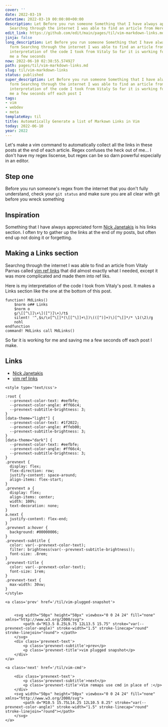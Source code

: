 ```yaml
---
cover: ''
date: 2022-03-19
datetime: 2022-03-19 00:00:00+00:00
description: Let Before you run someone Something that I have always appreciated form
  Searchng through the internet I was able to find an article from Here is my interpretat
edit_link: https://github.com/edit/main/pages/til/vim-markdown-links.md
jinja: false
long_description: Let Before you run someone Something that I have always appreciated
  form Searchng through the internet I was able to find an article from Here is my
  interpretation of the code I took from Vitaly So far it is working for me and saving
  me a few seconds
now: 2022-06-10 02:38:55.574927
path: pages/til/vim-markdown-links.md
slug: til/vim-markdown-links
status: published
super_description: Let Before you run someone Something that I have always appreciated
  form Searchng through the internet I was able to find an article from Here is my
  interpretation of the code I took from Vitaly So far it is working for me and saving
  me a few seconds off each post I
tags:
- vim
- webdev
- meta
templateKey: til
title: Automatically Generate a list of Markown Links in Vim
today: 2022-06-10
year: 2022
---
```


Let's make a vim command to automatically collect all the links in these
posts at the end of each article.  Regex confuses the heck out of me...
I don't have my regex liscense, but
regex can be so darn powerful especially in an editor.

## Step one

Before you run someone's regex from the internet that you don't fully
understand, check your `git status` and make sure you are all clear with
git before you wreck something

## Inspiration

Something that I have always appreciated form
[Nick Janetakis](https://nickjanetakis.com/) is his links section.  I
often try to gather up the links at the end of my posts, but often end
up not doing it or forgetting.

## Making a Links section

Searchng through the internet I was able to find an article from
Vitaly Parnas called
[vim ref links](https://vitalyparnas.com/guides/vim-ref-links/) that did
almost exactly what I needed, except it was more complicated and made
them into ref liks.

Here is my interpretation of the code I took from Vitaly's post.  It
makes a Links section like the one at the bottom of this post.

``` vim
function! MdLinks()
    $norm o## Links
    $norm o
    g/\[[^\]]\+\]([^)]\+)/t$
    silent! '^,$s/\v[^\[]*(\[[^\]]+\])\(([^)]+)\)[^\[]*/* \1(\2)/g
    nohl
endfunction
command! MdLinks call MdLinks()
```

So far it is working for me and saving me a few seconds off each post I
make.

## Links

* [Nick Janetakis](https://nickjanetakis.com/)
* [vim ref links](https://vitalyparnas.com/guides/vim-ref-links/)
<div class='prevnext'>

    <style type='text/css'>

    :root {
      --prevnext-color-text: #eefbfe;
      --prevnext-color-angle: #ff66c4;
      --prevnext-subtitle-brightness: 3;
    }
    [data-theme="light"] {
      --prevnext-color-text: #1f2022;
      --prevnext-color-angle: #ffeb00;
      --prevnext-subtitle-brightness: 3;
    }
    [data-theme="dark"] {
      --prevnext-color-text: #eefbfe;
      --prevnext-color-angle: #ff66c4;
      --prevnext-subtitle-brightness: 3;
    }
    .prevnext {
      display: flex;
      flex-direction: row;
      justify-content: space-around;
      align-items: flex-start;
    }
    .prevnext a {
      display: flex;
      align-items: center;
      width: 100%;
      text-decoration: none;
    }
    a.next {
      justify-content: flex-end;
    }
    .prevnext a:hover {
      background: #00000006;
    }
    .prevnext-subtitle {
      color: var(--prevnext-color-text);
      filter: brightness(var(--prevnext-subtitle-brightness));
      font-size: .8rem;
    }
    .prevnext-title {
      color: var(--prevnext-color-text);
      font-size: 1rem;
    }
    .prevnext-text {
      max-width: 30vw;
    }
    </style>
    
    <a class='prev' href='/til/vim-plugged-snapshot'>
    

        <svg width="50px" height="50px" viewbox="0 0 24 24" fill="none" xmlns="http://www.w3.org/2000/svg">
            <path d="M13.5 8.25L9.75 12L13.5 15.75" stroke="var(--prevnext-color-angle)" stroke-width="1.5" stroke-linecap="round" stroke-linejoin="round"> </path>
        </svg>
        <div class='prevnext-text'>
            <p class='prevnext-subtitle'>prev</p>
            <p class='prevnext-title'>vim plugged snapshot</p>
        </div>
    </a>
    
    <a class='next' href='/til/vim-cmd'>
    
        <div class='prevnext-text'>
            <p class='prevnext-subtitle'>next</p>
            <p class='prevnext-title'>Vim remaps use cmd in place of :</p>
        </div>
        <svg width="50px" height="50px" viewbox="0 0 24 24" fill="none" xmlns="http://www.w3.org/2000/svg">
            <path d="M10.5 15.75L14.25 12L10.5 8.25" stroke="var(--prevnext-color-angle)" stroke-width="1.5" stroke-linecap="round" stroke-linejoin="round"></path>
        </svg>
    </a>
  </div>